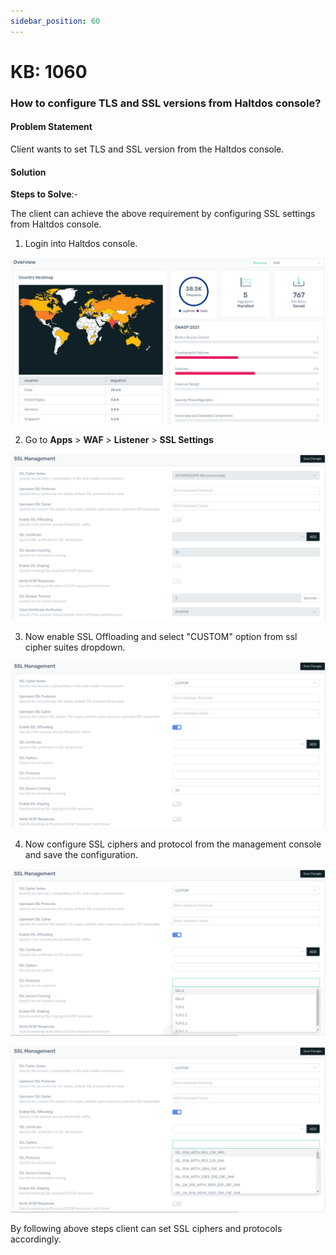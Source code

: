 ```yaml
---
sidebar_position: 60
---
```


# KB: 1060

### **How to configure TLS and SSL versions from Haltdos console?**

#### **Problem Statement**

Client wants to set TLS and SSL version from the Haltdos console.

#### **Solution**

**Steps to Solve**:-

The client can achieve the above requirement by configuring SSL settings from Haltdos console.

1. Login into Haltdos console.

![kb-1060](/img/waf/v8/kb/kb_1060_overview.png)

2. Go to **Apps** > **WAF** > **Listener** > **SSL Settings**

![kb-1060](/img/waf/v8/kb/kb_1060_ssl_mgnt_.png)

3. Now enable SSL Offloading and select "CUSTOM" option from ssl cipher suites dropdown.

![kb-1060](/img/waf/v8/kb/kb_1060_ssl_custom.png)

4. Now configure SSL ciphers and protocol from the management console and save the configuration.

![kb-1060](/img/waf/v8/kb/kb_1060_ssl_protocol.png)

![kb-1060](/img/waf/v8/kb/kb_1060_ssl_cipher.png)

By following above steps client can set SSL ciphers and protocols accordingly.



